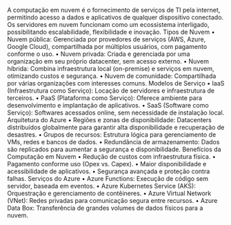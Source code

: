 A computação em nuvem é o fornecimento de serviços de TI pela internet, permitindo acesso a dados e aplicativos de qualquer dispositivo conectado. Os servidores em nuvem funcionam como um ecossistema interligado, possibilitando escalabilidade, flexibilidade e inovação.
Tipos de Nuvem
•	Nuvem pública: Gerenciada por provedores de serviços (AWS, Azure, Google Cloud), compartilhada por múltiplos usuários, com pagamento conforme o uso.
•	Nuvem privada: Criada e gerenciada por uma organização em seu próprio datacenter, sem acesso externo.
•	Nuvem híbrida: Combina infraestrutura local (on-premise) e serviços em nuvem, otimizando custos e segurança.
•	Nuvem de comunidade: Compartilhada por várias organizações com interesses comuns.
Modelos de Serviço
•	IaaS (Infraestrutura como Serviço): Locação de servidores e infraestrutura de terceiros.
•	PaaS (Plataforma como Serviço): Oferece ambiente para desenvolvimento e implantação de aplicativos.
•	SaaS (Software como Serviço): Softwares acessados online, sem necessidade de instalação local.
Arquitetura do Azure
•	Regiões e zonas de disponibilidade: Datacenters distribuídos globalmente para garantir alta disponibilidade e recuperação de desastres.
•	Grupos de recursos: Estrutura lógica para gerenciamento de VMs, redes e bancos de dados.
•	Redundância de armazenamento: Dados são replicados para aumentar a segurança e disponibilidade.
Benefícios da Computação em Nuvem
•	Redução de custos com infraestrutura física.
•	Pagamento conforme uso (Opex vs. Capex).
•	Maior disponibilidade e acessibilidade de aplicativos.
•	Segurança avançada e proteção contra falhas.
Serviços do Azure
•	Azure Functions: Execução de código sem servidor, baseada em eventos.
•	Azure Kubernetes Service (AKS): Orquestração e gerenciamento de contêineres.
•	Azure Virtual Network (VNet): Redes privadas para comunicação segura entre recursos.
•	Azure Data Box: Transferência de grandes volumes de dados físicos para a nuvem.

